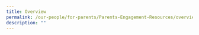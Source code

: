 ```yaml
---
title: Overview
permalink: /our-people/for-parents/Parents-Engagement-Resources/overview
description: ""
---
```

